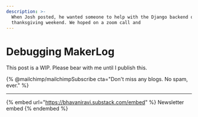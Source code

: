 ```yaml
---
description: >-
  When Josh posted, he wanted someone to help with the Django backend over
  thanksgiving weekend. We hoped on a zoom call and
---
```


# Debugging MakerLog

This post is a WIP. Please bear with me until I publish this.

\{% @mailchimp/mailchimpSubscribe cta="Don't miss any blogs. No spam, ever." %\}

***

{% embed url="https://bhavaniravi.substack.com/embed" %}
Newsletter embed
{% endembed %}
